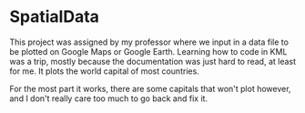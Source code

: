 # SpatialData

This project was assigned by my professor where we input in a data file to be plotted on Google Maps or Google Earth. Learning how to code in KML was a trip,
mostly because the documentation was just hard to read, at least for me. It plots the world capital of most countries.

For the most part it works, there are some capitals that won't plot however, and I don't really care too much to go back and fix it.
